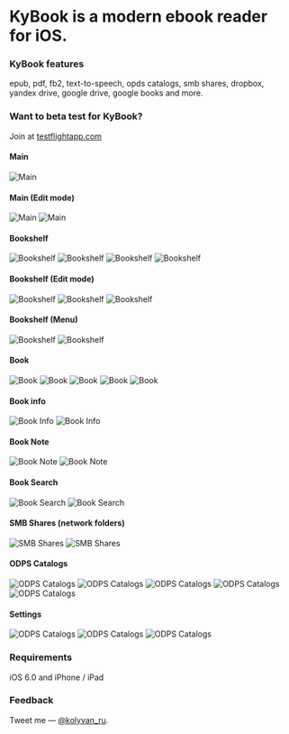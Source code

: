 KyBook is a modern ebook reader for iOS.
===========================================

### KyBook features 
epub, pdf, fb2, text-to-speech, opds catalogs, smb shares, dropbox, yandex drive, google drive, google books and more.

### Want to beta test for KyBook? 
Join at [testflightapp.com](http://tflig.ht/18dbZRF)

#### Main
![Main](https://raw.github.com/kolyvan/kybook/master/screenshots/main.png)

#### Main (Edit mode)
![Main](https://raw.github.com/kolyvan/kybook/master/screenshots/main_edit.png)
![Main](https://raw.github.com/kolyvan/kybook/master/screenshots/menu_clouds.png)

#### Bookshelf
![Bookshelf](https://raw.github.com/kolyvan/kybook/master/screenshots/bookshelf_covers.png)
![Bookshelf](https://raw.github.com/kolyvan/kybook/master/screenshots/bookshelf_spines.png)
![Bookshelf](https://raw.github.com/kolyvan/kybook/master/screenshots/bookshelf_cards.png)
![Bookshelf](https://raw.github.com/kolyvan/kybook/master/screenshots/bookshelf_stacks.png)

#### Bookshelf (Edit mode)
![Bookshelf](https://raw.github.com/kolyvan/kybook/master/screenshots/bookshelf_edit.png)
![Bookshelf](https://raw.github.com/kolyvan/kybook/master/screenshots/bookshelf_editbook.png)
![Bookshelf](https://raw.github.com/kolyvan/kybook/master/screenshots/move_books.png)

#### Bookshelf (Menu)
![Bookshelf](https://raw.github.com/kolyvan/kybook/master/screenshots/bookshelf_sortmode.png)
![Bookshelf](https://raw.github.com/kolyvan/kybook/master/screenshots/bookshelf_showmode.png)

#### Book
![Book](https://raw.github.com/kolyvan/kybook/master/screenshots/book.png)
![Book](https://raw.github.com/kolyvan/kybook/master/screenshots/book_font_dark.png)
![Book](https://raw.github.com/kolyvan/kybook/master/screenshots/book_theme_sand_ru.png)
![Book](https://raw.github.com/kolyvan/kybook/master/screenshots/book_tts.png)
![Book](https://raw.github.com/kolyvan/kybook/master/screenshots/book_font_dark_ru.png)

#### Book info
![Book Info](https://raw.github.com/kolyvan/kybook/master/screenshots/book_content.png)
![Book Info](https://raw.github.com/kolyvan/kybook/master/screenshots/book_info.png)

#### Book Note
![Book Note](https://raw.github.com/kolyvan/kybook/master/screenshots/book_note.png)
![Book Note](https://raw.github.com/kolyvan/kybook/master/screenshots/book_notes.png)

#### Book Search
![Book Search](https://raw.github.com/kolyvan/kybook/master/screenshots/book_search.png)
![Book Search](https://raw.github.com/kolyvan/kybook/master/screenshots/book_search_found.png)

#### SMB Shares (network folders)
![SMB Shares](https://raw.github.com/kolyvan/kybook/master/screenshots/smb_addshare.png)
![SMB Shares](https://raw.github.com/kolyvan/kybook/master/screenshots/smb_share.png)

#### ODPS Catalogs
![ODPS Catalogs](https://raw.github.com/kolyvan/kybook/master/screenshots/opdscatalog1.png)
![ODPS Catalogs](https://raw.github.com/kolyvan/kybook/master/screenshots/opdscatalog1_ru.png)
![ODPS Catalogs](https://raw.github.com/kolyvan/kybook/master/screenshots/opdscatalog2.png)
![ODPS Catalogs](https://raw.github.com/kolyvan/kybook/master/screenshots/opdscatalog3.png)
![ODPS Catalogs](https://raw.github.com/kolyvan/kybook/master/screenshots/opdscatalog2_ru.png)

#### Settings
![ODPS Catalogs](https://raw.github.com/kolyvan/kybook/master/screenshots/settings1.png)
![ODPS Catalogs](https://raw.github.com/kolyvan/kybook/master/screenshots/settings2.png)
![ODPS Catalogs](https://raw.github.com/kolyvan/kybook/master/screenshots/settings3.png)


### Requirements
iOS 6.0 and iPhone / iPad

### Feedback
Tweet me — [@kolyvan_ru](http://twitter.com/kolyvan_ru).